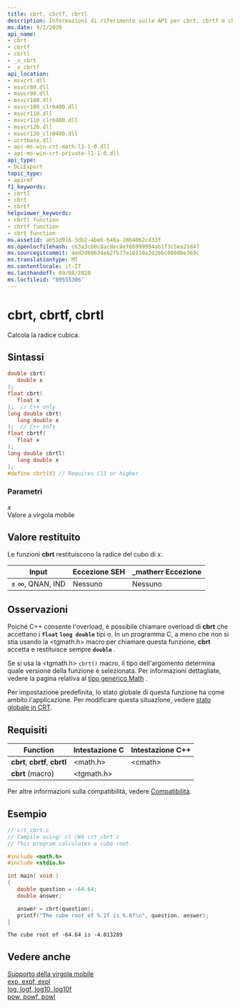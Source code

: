 ```yaml
---
title: cbrt, cbrtf, cbrtl
description: Informazioni di riferimento sulle API per cbrt, cbrtf e cbrtl; che calcolano una radice del cubo
ms.date: 9/1/2020
api_name:
- cbrt
- cbrtf
- cbrtl
- _o_cbrt
- _o_cbrtf
api_location:
- msvcrt.dll
- msvcr80.dll
- msvcr90.dll
- msvcr100.dll
- msvcr100_clr0400.dll
- msvcr110.dll
- msvcr110_clr0400.dll
- msvcr120.dll
- msvcr120_clr0400.dll
- ucrtbase.dll
- api-ms-win-crt-math-l1-1-0.dll
- api-ms-win-crt-private-l1-1-0.dll
api_type:
- DLLExport
topic_type:
- apiref
f1_keywords:
- cbrtl
- cbrt
- cbrtf
helpviewer_keywords:
- cbrtl function
- cbrtf function
- cbrt function
ms.assetid: ab51d916-3db2-4beb-b46a-28b4062cd33f
ms.openlocfilehash: c63a3cb0c8acdec8ef66999994ab1f3c5ea21d47
ms.sourcegitcommit: 4ed2d68634eb2fb77e18110a2d26bc0008be369c
ms.translationtype: MT
ms.contentlocale: it-IT
ms.lasthandoff: 09/08/2020
ms.locfileid: "89555306"
---
```

# <a name="cbrt-cbrtf-cbrtl"></a>cbrt, cbrtf, cbrtl

Calcola la radice cubica.

## <a name="syntax"></a>Sintassi

```C
double cbrt(
   double x
);
float cbrt(
   float x
);  // C++ only
long double cbrt(
   long double x
);  // C++ only
float cbrtf(
   float x
);
long double cbrtl(
   long double x
);
#define cbrt(X) // Requires C11 or higher
```

### <a name="parameters"></a>Parametri

*x*\
Valore a virgola mobile

## <a name="return-value"></a>Valore restituito

Le funzioni **cbrt** restituiscono la radice del cubo di *x*.

|Input|Eccezione SEH|**_matherr** Eccezione|
|-----------|-------------------|--------------------------|
|± ∞, QNAN, IND|Nessuno|Nessuno|

## <a name="remarks"></a>Osservazioni

Poiché C++ consente l'overload, è possibile chiamare overload di **cbrt** che accettano i **`float`** **`long double`** tipi o. In un programma C, a meno che non si stia usando la \<tgmath.h> macro per chiamare questa funzione, **cbrt** accetta e restituisce sempre **`double`** .

Se si usa la \<tgmath.h> `cbrt()` macro, il tipo dell'argomento determina quale versione della funzione è selezionata. Per informazioni dettagliate, vedere la pagina relativa al [tipo generico Math](../../c-runtime-library/tgmath.md) .

Per impostazione predefinita, lo stato globale di questa funzione ha come ambito l'applicazione. Per modificare questa situazione, vedere [stato globale in CRT](../global-state.md).

## <a name="requirements"></a>Requisiti

|Function|Intestazione C|Intestazione C++|
|--------------|--------------|------------------|
|**cbrt**, **cbrtf**, **cbrtl**|\<math.h>|\<cmath>|
|**cbrt** (macro) | \<tgmath.h> ||

Per altre informazioni sulla compatibilità, vedere [Compatibilità](../../c-runtime-library/compatibility.md).

## <a name="example"></a>Esempio

```C
// crt_cbrt.c
// Compile using: cl /W4 crt_cbrt.c
// This program calculates a cube root.

#include <math.h>
#include <stdio.h>

int main( void )
{
   double question = -64.64;
   double answer;

   answer = cbrt(question);
   printf("The cube root of %.2f is %.6f\n", question, answer);
}
```

```Output
The cube root of -64.64 is -4.013289
```

## <a name="see-also"></a>Vedere anche

[Supporto della virgola mobile](../../c-runtime-library/floating-point-support.md)<br/>
[exp, expf, expl](exp-expf.md)<br/>
[log, logf, log10, log10f](log-logf-log10-log10f.md)<br/>
[pow, powf, powl](pow-powf-powl.md)<br/>
